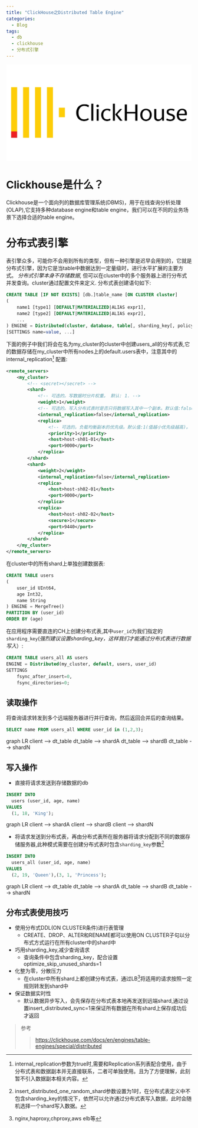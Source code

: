 ```yaml
---
title: "ClickHouse之Distributed Table Engine"
categories:
  - Blog
tags:
  - db
  - clickhouse
  - 分布式引擎
---
```

![ClickHouse](/assets/images/clickhouse-logo.jpeg "ch")
# Clickhouse是什么？
Clickhouse是一个面向列的数据库管理系统(DBMS)，用于在线查询分析处理(OLAP),它支持多种database engine和table engine，我们可以在不同的业务场景下选择合适的table engine。

# 分布式表引擎
表引擎众多，可能你不会用到所有的类型，但有一种引擎是迟早会用到的，它就是分布式引擎，因为它是当table中数据达到一定量级时，进行水平扩展的主要方式。
*分布式引擎本身不存储数据*, 但可以在cluster中的多个服务器上进行分布式并发查询。cluster通过配置文件来定义.
分布式表创建语句如下:
```sql
CREATE TABLE [IF NOT EXISTS] [db.]table_name [ON CLUSTER cluster]
(
    name1 [type1] [DEFAULT|MATERIALIZED|ALIAS expr1],
    name2 [type2] [DEFAULT|MATERIALIZED|ALIAS expr2],
    ...
) ENGINE = Distributed(cluster, database, table[, sharding_key[, policy_name]])
[SETTINGS name=value, ...]
```

下面的例子中我们将会在名为my_cluster的cluster中创建users_all的分布式表,它的数据存储在my_cluster中所有nodes上的default.users表中，注意其中的internal_replication[^1] 配置:
```xml
<remote_servers>
    <my_cluster>
        <!-- <secret></secret> -->
        <shard>
            <!-- 可选的。写数据时分片权重。 默认: 1. -->
            <weight>1</weight>
            <!-- 可选的。写入分布式表时是否只将数据写入其中一个副本。默认值:false(将数据写入所有副本),设置为ture时，DT只会写入shard中的单个节点，其它节点依赖*ReplicaMergeTree表内部机制实现复制 -->
            <internal_replication>false</internal_replication>
            <replica>
                <!-- 可选的。负载均衡副本的优先级。默认值:1(值越小优先级越高)。 -->
                <priority>1</priority>
                <host>host-sh01-01</host>
                <port>9000</port>
            </replica>
        </shard>
        <shard>
            <weight>2</weight>
            <internal_replication>false</internal_replication>
            <replica>
                <host>host-sh02-01</host>
                <port>9000</port>
            </replica>
            <replica>
                <host>host-sh02-02</host>
                <secure>1</secure>
                <port>9440</port>
            </replica>
        </shard>
    </my_cluster>
</remote_servers>
```
在cluster中的所有shard上单独创建数据表:
```sql
CREATE TABLE users
(
    user_id UInt64,
    age Int32,
    name String
) ENGINE = MergeTree()
PARTITION BY (user_id)
ORDER BY (age)

```
在应用程序需要直连的CH上创建分布式表,其中`user_id`为我们指定的`sharding_key`(*强烈建议设置sharding_key，这样我们才能通过分布式表进行数据写入*）:
```sql
CREATE TABLE users_all AS users
ENGINE = Distributed(my_cluster, default, users, user_id)
SETTINGS
    fsync_after_insert=0,
    fsync_directories=0;
```
## 读取操作
将查询请求转发到多个远端服务器进行并行查询，然后返回合并后的查询结果。
```sql
SELECT name FROM users_all WHERE user_id in (1,2,3);
```
<div class="mermaid">
graph LR
  client --> dt_table
  dt_table --> shardA
  dt_table --> shardB
  dt_table --> shardN
</div>

## 写入操作
- 直接将请求发送到存储数据的db
```sql
INSERT INTO
  users (user_id, age, name)
VALUES
  (1, 18, 'King');
```
<div class="mermaid">
graph LR
  client --> shardA
  client --> shardB
  client --> shardN  
</div>
  
- 将请求发送到分布式表，再由分布式表所在服务器将请求分配到不同的数据存储服务器,此种模式需要在创建分布式表时包含`sharding_key`参数[^2]
```sql
INSERT INTO
  users_all (user_id, age, name)
VALUES
  (2, 19, 'Queen'),(3, 1, 'Princess');
```

<div class="mermaid">
graph LR
  client --> dt_table
  dt_table --> shardA
  dt_table --> shardB
  dt_table --> shardN
</div>

## 分布式表使用技巧
- 使用分布式DDL(ON CLUSTER条件)进行表管理
  - CREATE、DROP、ALTER和RENAME都可以使用ON CLUSTER子句以分布式方式运行在所有cluster中的shard中
- 巧用sharding_key,减少查询请求
  - 查询条件中包含sharding_key，配合设置optimize_skip_unused_shards=1
- 化整为零，分散压力
  - 在cluster中所有shard上都创建分布式表，通过LB[^3]将适用的请求按照一定规则转发到shard中
- 保证数据实时性
  - 默认数据异步写入，会先保存在分布式表本地再发送到远端shard,通过设置insert_distributed_sync=1来保证所有数据在所有shard上保存成功后才返回

> 参考
> > https://clickhouse.com/docs/en/engines/table-engines/special/distributed

[^1]: internal_replication参数为true时,需要和Replication系列表配合使用，由于分布式表和数据副本并无直接联系，二者可单独使用。且为了方便理解，此刻暂不引入数据副本相关内容。
[^2]: insert_distributed_one_random_shard参数设置为1时，在分布式表定义中不包含sharding_key的情况下，依然可以允许通过分布式表写入数据，此时会随机选择一个shard写入数据。
[^3]: nginx,haproxy,chproxy,aws elb等

<script src="{{ "/assets/js/mermaid.min.js" | relative_url }}"></script>
